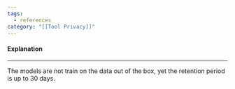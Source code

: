 ```yaml
---
tags:
  - references
category: "[[Tool Privacy]]"
---
```

#### Explanation
---
The models are not train on the data out of the box, yet the  retention period is up to 30 days.